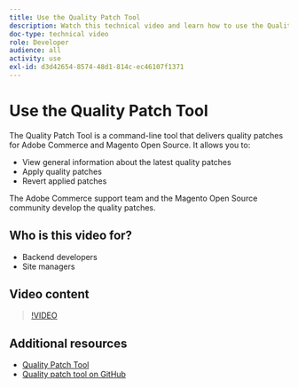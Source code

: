 ```yaml
---
title: Use the Quality Patch Tool
description: Watch this technical video and learn how to use the Quality Patch Tool for Adobe Commerce and Magento Open Source.
doc-type: technical video
role: Developer
audience: all
activity: use
exl-id: d3d42654-8574-48d1-814c-ec46107f1371
---
```

# Use the Quality Patch Tool

The Quality Patch Tool is a command-line tool that delivers quality patches for Adobe Commerce and Magento Open Source. It allows you to:

- View general information about the latest quality patches
- Apply quality patches
- Revert applied patches

The Adobe Commerce support team and the Magento Open Source community develop the quality patches.

## Who is this video for?

- Backend developers
- Site managers

## Video content

>[!VIDEO](https://video.tv.adobe.com/v/344000?quality=12&learn=on)

## Additional resources

- [Quality Patch Tool](https://devdocs.magento.com/quality-patches/tool.html)
- [Quality patch tool on GitHub](https://github.com/magento/quality-patches)

